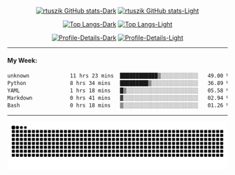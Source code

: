 <div align="center">
  
[![rtuszik GitHub stats-Dark](https://github-readme-stats-rtusziks-projects.vercel.app/api?username=rtuszik&show_icons=true&card_width=600&theme=dark#gh-dark-mode-only)](https://github.com/rtuszik#gh-dark-mode-only)
[![rtuszik GitHub stats-Light](https://github-readme-stats-rtusziks-projects.vercel.app/api?username=rtuszik&show_icons=true&card_width=600&theme=default#gh-light-mode-only)](https://github.com/rtuszik#gh-light-mode-only)

[![Top Langs-Dark](https://github-readme-stats-rtusziks-projects.vercel.app/api/top-langs/?username=rtuszik&layout=compact&hide=html&card_width=600&theme=dark#gh-dark-mode-only)](https://github.com/rtuszik#gh-dark-mode-only)
[![Top Langs-Light](https://github-readme-stats-rtusziks-projects.vercel.app/api/top-langs/?username=rtuszik&layout=compact&hide=html&card_width=600&theme=default#gh-light-mode-only)](https://github.com/rtuszik#gh-light-mode-only)

[![Profile-Details-Dark](http://github-profile-summary-cards.vercel.app/api/cards/profile-details?username=rtuszik&theme=dark#gh-dark-mode-only)](https://github.com/rtuszik#gh-dark-mode-only)
[![Profile-Details-Light](http://github-profile-summary-cards.vercel.app/api/cards/profile-details?username=rtuszik&theme=default#gh-dark-mode-only)](https://github.com/rtuszik#gh-light-mode-only)

</div>

---

#### My Week:

<!--START_SECTION:waka-->

```txt
unknown             11 hrs 23 mins  ████████████▒░░░░░░░░░░░░   49.00 %
Python              8 hrs 34 mins   █████████▒░░░░░░░░░░░░░░░   36.89 %
YAML                1 hrs 18 mins   █▒░░░░░░░░░░░░░░░░░░░░░░░   05.58 %
Markdown            0 hrs 41 mins   ▓░░░░░░░░░░░░░░░░░░░░░░░░   02.94 %
Bash                0 hrs 18 mins   ▒░░░░░░░░░░░░░░░░░░░░░░░░   01.26 %
```

<!--END_SECTION:waka-->

---

![](https://raw.githubusercontent.com/rtuszik/rtuszik/output/github-contribution-grid-snake-dark.svg)

